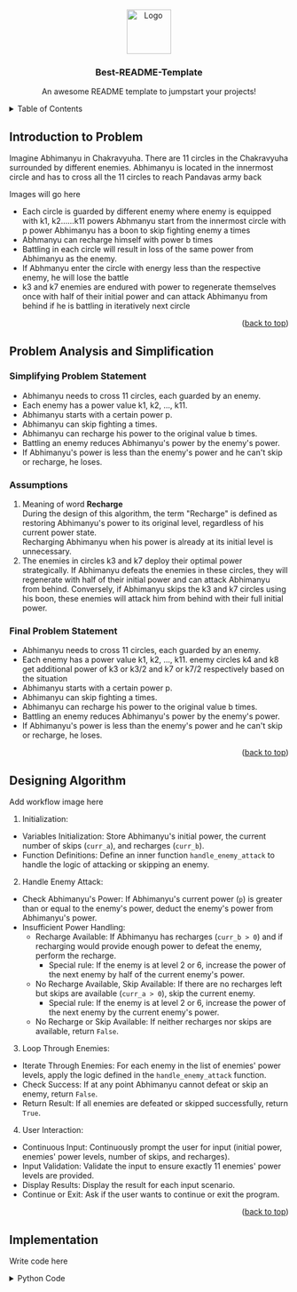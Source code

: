 <!-- Improved compatibility of back to top link: See: https://github.com/othneildrew/Best-README-Template/pull/73 -->
<a name="readme-top"></a>
<!--
*** Thanks for checking out the Best-README-Template. If you have a suggestion
*** that would make this better, please fork the repo and create a pull request
*** or simply open an issue with the tag "enhancement".
*** Don't forget to give the project a star!
*** Thanks again! Now go create something AMAZING! :D
-->



<!-- PROJECT LOGO -->
<br />
<div align="center">
  <a href="https://github.com/othneildrew/Best-README-Template">
    <img src="images/logo.png" alt="Logo" width="80" height="80">
  </a>

  <h3 align="center">Best-README-Template</h3>

  <p align="center">
    An awesome README template to jumpstart your projects!
  </p>
</div>



<!-- TABLE OF CONTENTS -->
<details>
  <summary>Table of Contents</summary>
  <ol>
    <li>
      <a href="#introduction-to-problem">Introduction to Problem</a>
    </li>
    <li><a href="#problem-analysis-and-simplification">Problem Analysis and Simplification</a></li>
    <li><a href="#designing-algorithm">Designing Algorithm</a></li>
    <li><a href="#implementation">Implementation</a></li>
    <li><a href="#algorithm-analysis">Algorithm Analysis</a></li>
    <li>
      <a href="#documentation">Documentation</a>
      <ul>
        <li><a href="#assumptions">Assumptions</a></li>
      </ul>
    </li>
    <li><a href ="#contact-and-acknowledgement">Contact and Acknowledgement</a></li>
  </ol>
</details>



<!-- Introduction to Problem -->
## Introduction to Problem
Imagine Abhimanyu in Chakravyuha. There are 11 circles in the Chakravyuha surrounded by different enemies. Abhimanyu is located in the innermost circle and has to cross all the 11 circles to reach Pandavas army back

Images will go here

<ul>
  <li>Each circle is guarded by different enemy where enemy is equipped with k1, k2……k11 powers Abhmanyu start from the innermost circle with p power Abhimanyu has a boon to skip fighting enemy a times </li>
  <li>Abhmanyu can recharge himself with power b times </li>
  <li>Battling in each circle will result in loss of the same power from Abhimanyu as the enemy. </li>
  <li>If Abhmanyu enter the circle with energy less than the respective enemy, he will lose the battle</li>
  <li>k3 and k7 enemies are endured with power to regenerate themselves once with half of their initial power and can attack Abhimanyu from behind if he is battling in iteratively next circle </li>
</ul>  
<p align="right">(<a href="#readme-top">back to top</a>)</p>



## Problem Analysis and Simplification

### Simplifying Problem Statement
<ul>
  <li>Abhimanyu needs to cross 11 circles, each guarded by an enemy.</li>
  <li>Each enemy has a power value k1, k2, ..., k11.</li>
  <li>Abhimanyu starts with a certain power p.</li>
  <li>Abhimanyu can skip fighting a times.</li>
  <li>Abhimanyu can recharge his power to the original value b times.</li>
  <li>Battling an enemy reduces Abhimanyu's power by the enemy's power.</li>
  <li>If Abhimanyu's power is less than the enemy's power and he can't skip or recharge, he loses.</li>
</ul>

### Assumptions
<ol>
  <li>Meaning of word <strong>Recharge</strong> <br/> During the design of this algorithm, the term "Recharge" is defined as restoring Abhimanyu's power to its original level, regardless of his current power state.<br/>Recharging Abhimanyu when his power is already at its initial level is unnecessary.</li>
  <li>The enemies in circles k3 and k7 deploy their optimal power strategically. If Abhimanyu defeats the enemies in these circles, they will regenerate with half of their initial power and can attack Abhimanyu from behind. Conversely, if Abhimanyu skips the k3 and k7 circles using his boon, these enemies will attack him from behind with their full initial power.</li>
</ol>

### Final Problem Statement
<ul>
  <li>Abhimanyu needs to cross 11 circles, each guarded by an enemy.</li>
  <li>Each enemy has a power value k1, k2, ..., k11. enemy circles k4 and k8 get additional power of k3 or k3/2 and k7 or k7/2 respectively based on the situation</li>
  <li>Abhimanyu starts with a certain power p.</li>
  <li>Abhimanyu can skip fighting a times.</li>
  <li>Abhimanyu can recharge his power to the original value b times.</li>
  <li>Battling an enemy reduces Abhimanyu's power by the enemy's power.</li>
  <li>If Abhimanyu's power is less than the enemy's power and he can't skip or recharge, he loses.</li>
</ul>
<p align="right">(<a href="#readme-top">back to top</a>)</p>



<!-- Designing Algorithm -->
## Designing Algorithm

Add workflow image here

1. Initialization:
- Variables Initialization: Store Abhimanyu's initial power, the current number of skips (`curr_a`), and recharges (`curr_b`).
- Function Definitions: Define an inner function `handle_enemy_attack` to handle the logic of attacking or skipping an enemy.

2. Handle Enemy Attack:
- Check Abhimanyu's Power: If Abhimanyu's current power (`p`) is greater than or equal to the enemy's power, deduct the enemy's power from Abhimanyu's power.
- Insufficient Power Handling:
  - Recharge Available: If Abhimanyu has recharges (`curr_b > 0`) and if recharging would provide enough power to defeat the enemy, perform the recharge.
    - Special rule: If the enemy is at level 2 or 6, increase the power of the next enemy by half of the current enemy's power.
  - No Recharge Available, Skip Available: If there are no recharges left but skips are available (`curr_a > 0`), skip the current enemy.
    - Special rule: If the enemy is at level 2 or 6, increase the power of the next enemy by the current enemy's power.
  - No Recharge or Skip Available: If neither recharges nor skips are available, return `False`.

3. Loop Through Enemies:
- Iterate Through Enemies: For each enemy in the list of enemies' power levels, apply the logic defined in the `handle_enemy_attack` function.
- Check Success: If at any point Abhimanyu cannot defeat or skip an enemy, return `False`.
- Return Result: If all enemies are defeated or skipped successfully, return `True`.

4. User Interaction:
- Continuous Input: Continuously prompt the user for input (initial power, enemies' power levels, number of skips, and recharges).
- Input Validation: Validate the input to ensure exactly 11 enemies' power levels are provided.
- Display Results: Display the result for each input scenario.
- Continue or Exit: Ask if the user wants to continue or exit the program.

<p align="right">(<a href="#readme-top">back to top</a>)</p>



<!-- Implementation -->
## Implementation

Write code here 

<details>
<summary>Python Code</summary>

```python
def function_name():
    # Python code here
    pass

</details>
<details>
<summary>JavaScript Code</summary>
javascript
function functionName() {
    // JavaScript code here
}

</details>
<details>
<summary>C++ Code</summary>
cpp
void functionName() {
    // C++ code here
}

</details>
```

_For more examples, please refer to the [Documentation](https://example.com)_

<p align="right">(<a href="#readme-top">back to top</a>)</p>



<!--Algorithm Analysis -->
## Algorithm Analysis

- [x] Add Changelog
- [x] Add back to top links
- [ ] Add Additional Templates w/ Examples
- [ ] Add "components" document to easily copy & paste sections of the readme
- [ ] Multi-language Support
    - [ ] Chinese
    - [ ] Spanish

See the [open issues](https://github.com/othneildrew/Best-README-Template/issues) for a full list of proposed features (and known issues).

<p align="right">(<a href="#readme-top">back to top</a>)</p>



<!-- Documentation -->
## Documentation

Docu

### Assumptions
<ol>
  <li>Meaning of word <strong>Recharge</strong> <br/> During the design of this algorithm, the term "Recharge" is defined as restoring Abhimanyu's power to its original level, regardless of his current power state.<br/>Recharging Abhimanyu when his power is already at its initial level is unnecessary.</li>
  <li>The enemies in circles k3 and k7 deploy their optimal power strategically. If Abhimanyu defeats the enemies in these circles, they will regenerate with half of their initial power and can attack Abhimanyu from behind. Conversely, if Abhimanyu skips the k3 and k7 circles using his boon, these enemies will attack him from behind with their full initial power.</li>
</ol>

<p align="right">(<a href="#readme-top">back to top</a>)</p>



<!-- Contact and Acknowledgement -->
## Contact and Acknowledgement

Your Name - [@your_twitter](https://twitter.com/your_username) - email@example.com

Project Link: [https://github.com/your_username/repo_name](https://github.com/your_username/repo_name)

Distributed under the MIT License. See `LICENSE.txt` for more information.

<p align="right">(<a href="#readme-top">back to top</a>)</p>




<!-- MARKDOWN LINKS & IMAGES -->
<!-- https://www.markdownguide.org/basic-syntax/#reference-style-links -->
[contributors-shield]: https://img.shields.io/github/contributors/othneildrew/Best-README-Template.svg?style=for-the-badge
[contributors-url]: https://github.com/othneildrew/Best-README-Template/graphs/contributors
[forks-shield]: https://img.shields.io/github/forks/othneildrew/Best-README-Template.svg?style=for-the-badge
[forks-url]: https://github.com/othneildrew/Best-README-Template/network/members
[stars-shield]: https://img.shields.io/github/stars/othneildrew/Best-README-Template.svg?style=for-the-badge
[stars-url]: https://github.com/othneildrew/Best-README-Template/stargazers
[issues-shield]: https://img.shields.io/github/issues/othneildrew/Best-README-Template.svg?style=for-the-badge
[issues-url]: https://github.com/othneildrew/Best-README-Template/issues
[license-shield]: https://img.shields.io/github/license/othneildrew/Best-README-Template.svg?style=for-the-badge
[license-url]: https://github.com/othneildrew/Best-README-Template/blob/master/LICENSE.txt
[linkedin-shield]: https://img.shields.io/badge/-LinkedIn-black.svg?style=for-the-badge&logo=linkedin&colorB=555
[linkedin-url]: https://linkedin.com/in/othneildrew
[product-screenshot]: images/screenshot.png
[Next.js]: https://img.shields.io/badge/next.js-000000?style=for-the-badge&logo=nextdotjs&logoColor=white
[Next-url]: https://nextjs.org/
[React.js]: https://img.shields.io/badge/React-20232A?style=for-the-badge&logo=react&logoColor=61DAFB
[React-url]: https://reactjs.org/
[Vue.js]: https://img.shields.io/badge/Vue.js-35495E?style=for-the-badge&logo=vuedotjs&logoColor=4FC08D
[Vue-url]: https://vuejs.org/
[Angular.io]: https://img.shields.io/badge/Angular-DD0031?style=for-the-badge&logo=angular&logoColor=white
[Angular-url]: https://angular.io/
[Svelte.dev]: https://img.shields.io/badge/Svelte-4A4A55?style=for-the-badge&logo=svelte&logoColor=FF3E00
[Svelte-url]: https://svelte.dev/
[Laravel.com]: https://img.shields.io/badge/Laravel-FF2D20?style=for-the-badge&logo=laravel&logoColor=white
[Laravel-url]: https://laravel.com
[Bootstrap.com]: https://img.shields.io/badge/Bootstrap-563D7C?style=for-the-badge&logo=bootstrap&logoColor=white
[Bootstrap-url]: https://getbootstrap.com
[JQuery.com]: https://img.shields.io/badge/jQuery-0769AD?style=for-the-badge&logo=jquery&logoColor=white
[JQuery-url]: https://jquery.com 
